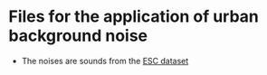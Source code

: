 # Files for the application of urban background noise

* The noises are sounds from the [ESC dataset](https://github.com/karolpiczak/paper-2015-esc-dataset)
